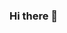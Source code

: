 ### Hi there 👋

<!--
**myuzon1/myuzon1** is a ✨ _special_ ✨ repository because its `README.md` (this file) appears on your GitHub profile.

Markus Godspeed Yuzon SPR500NBB

Here are some ideas to get you started:

- 🔭 I’m currently working on ...
- 🌱 I’m currently learning ...
- 👯 I’m looking to collaborate on ...
- 🤔 I’m looking for help with ...
- 💬 Ask me about ...
- 📫 How to reach me: ...
- 😄 Pronouns: ...
- ⚡ Fun fact: ...
-->
